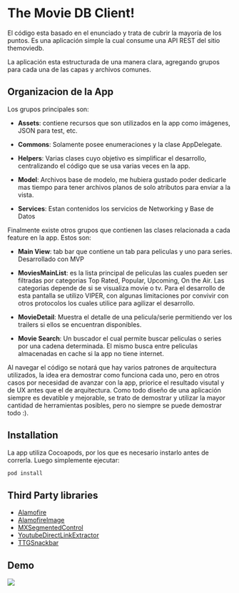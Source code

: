 # The Movie DB Client!

El código esta basado en el enunciado y trata de cubrir la mayoría de los puntos. Es una aplicación simple la cual consume una API REST del sitio themoviedb. 

La aplicación esta estructurada de una manera clara, agregando grupos para cada una de las capas y archivos comunes. 

## Organizacion de la App

Los grupos principales son:

* **Assets**: contiene recursos que son utilizados en la app como imágenes, JSON para test, etc.

* **Commons**: Solamente posee enumeraciones y la clase AppDelegate.

* **Helpers**: Varias clases cuyo objetivo es simplificar el desarrollo, centralizando el código que se usa varias veces en la app.

* **Model**: Archivos base de modelo, me hubiera gustado poder dedicarle mas tiempo para tener archivos planos de solo atributos para enviar a la vista.

* **Services**: Estan contenidos los servicios de Networking y Base de Datos

Finalmente existe otros grupos que contienen las clases relacionada a cada feature en la app. Estos son:

* **Main View**: tab bar que contiene un tab para peliculas y uno para series. Desarrollado con MVP

* **MoviesMainList**: es la lista principal de peliculas las cuales pueden ser filtradas por categorias Top Rated, Popular, Upcoming, On the Air. Las categorias depende de si se visualiza movie o tv. Para el desarrollo de esta pantalla se utilizo VIPER, con algunas limitaciones por convivir con otros protocolos los cuales utilice para agilizar el desarrollo.

* **MovieDetail**: Muestra el detalle de una pelicula/serie permitiendo ver los trailers si ellos se encuentran disponibles.

* **Movie Search**: Un buscador el cual permite buscar peliculas o series por una cadena determinada. El mismo busca entre peliculas almacenadas en cache si la app no tiene internet.



Al navegar el código se notará que hay varios patrones de arquitectura utilizados, la idea era demostrar como funciona cada uno, pero en otros casos por necesidad de avanzar con la app, priorice el resultado visutal y de UX antes que el de arquitectura. Como todo diseño de una aplicación siempre es devatible y mejorable, se trato de demostrar y utilizar la mayor cantidad de herramientas posibles, pero no siempre se puede demostrar todo :).




## Installation

La app utiliza Cocoapods, por los que es necesario instarlo antes de correrla. Luego simplemente ejecutar:

```bash
pod install
```

## Third Party libraries

* [Alamofire](https://github.com/Alamofire/Alamofire)
* [AlamofireImage](https://github.com/Alamofire/AlamofireImage)
* [MXSegmentedControl](https://github.com/maxep/MXSegmentedControl)
* [YoutubeDirectLinkExtractor](https://github.com/devandsev/YoutubeDirectLinkExtractor)
* [TTGSnackbar](https://github.com/zekunyan/TTGSnackbar)


## Demo
![](movie.GIF)
